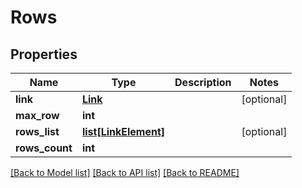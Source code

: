 # Rows

## Properties
Name | Type | Description | Notes
------------ | ------------- | ------------- | -------------
**link** | [**Link**](Link.md) |  | [optional] 
**max_row** | **int** |  | 
**rows_list** | [**list[LinkElement]**](LinkElement.md) |  | [optional] 
**rows_count** | **int** |  | 

[[Back to Model list]](../README.md#documentation-for-models) [[Back to API list]](../README.md#documentation-for-api-endpoints) [[Back to README]](../README.md)



